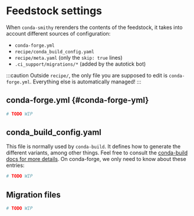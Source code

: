 # Feedstock settings

When `conda-smithy` rerenders the contents of the feedstock, it takes into account different sources of configuration:

- `conda-forge.yml`
- `recipe/conda_build_config.yaml`
- `recipe/meta.yaml` (only the `skip: true` lines)
- `.ci_support/migrations/*` (added by the autotick bot)

:::caution
Outside `recipe/`, the only file you are supposed to edit is `conda-forge.yml`.
Everything else is automatically managed!
:::

## conda-forge.yml {#conda-forge-yml}

```yaml
# TODO WIP
```

## conda_build_config.yaml

This file is normally used by `conda-build`. It defines how to generate the different variants, among other things. Feel free to consult the [conda-build docs for more details](https://docs.conda.io/projects/conda-build/en/latest/resources/variants.html). On conda-forge, we only need to know about these entries:

```yaml
# TODO WIP
```

## Migration files

```yaml
# TODO WIP
```